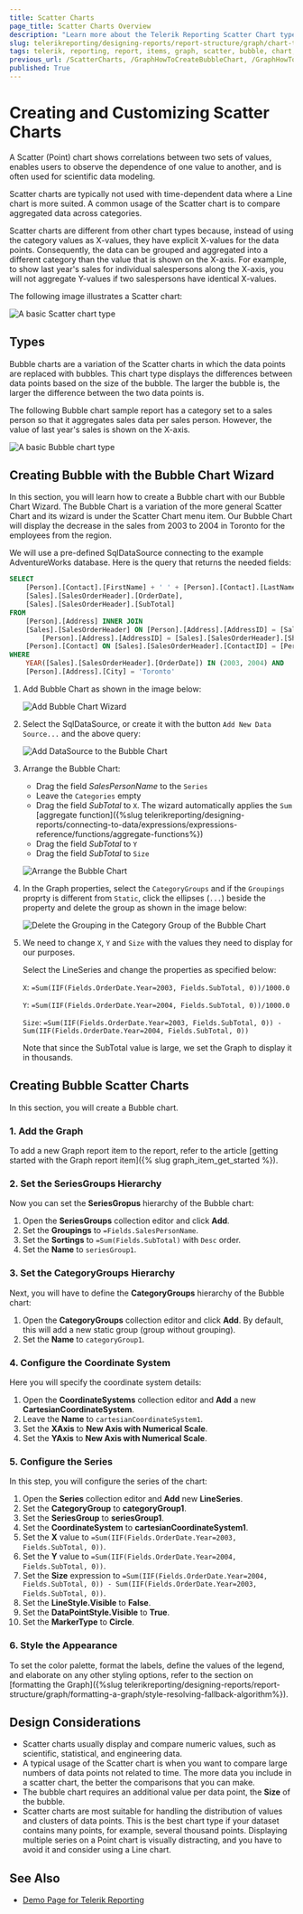 ```yaml
---
title: Scatter Charts
page_title: Scatter Charts Overview
description: "Learn more about the Telerik Reporting Scatter Chart types supported by the Graph report item and learn how to create a Bubble chart."
slug: telerikreporting/designing-reports/report-structure/graph/chart-types/scatter-charts/overview
tags: telerik, reporting, report, items, graph, scatter, bubble, chart, overview, creating
previous_url: /ScatterCharts, /GraphHowToCreateBubbleChart, /GraphHowToCreateScatterChart, /report-items/graph/chart-types/scatter-charts/overview, /report-items/graph/chart-types/scatter-charts/how-to-create-scatter-chart, /report-items/graph/chart-types/scatter-charts/how-to-create-bubble-chart
published: True
---
```


# Creating and Customizing Scatter Charts

A Scatter (Point) chart shows correlations between two sets of values, enables users to observe the dependence of one value to another, and is often used for scientific data modeling. 

Scatter charts are typically not used with time-dependent data where a Line chart is more suited. A common usage of the Scatter chart is to compare aggregated data across categories. 

Scatter charts are different from other chart types because, instead of using the category values as X-values, they have explicit X-values for the data points. Consequently, the data can be grouped and aggregated into a different category than the value that is shown on the X-axis. For example, to show last year's sales for individual salespersons along the X-axis, you will not aggregate Y-values if two salespersons have identical X-values. 

The following image illustrates a Scatter chart: 

![A basic Scatter chart type](images/scatter-chart.png)

## Types

Bubble charts are a variation of the Scatter charts in which the data points are replaced with bubbles. This chart type displays the differences between data points based on the size of the bubble. The larger the bubble is, the larger the difference between the two data points is. 

The following Bubble chart sample report has a category set to a sales person so that it aggregates sales data per sales person. However, the value of last year's sales is shown on the X-axis. 

![A basic Bubble chart type](images/BubbleChartWizardPreview.png)

## Creating Bubble with the Bubble Chart Wizard

In this section, you will learn how to create a Bubble chart with our Bubble Chart Wizard.
The Bubble Chart is a variation of the more general Scatter Chart and its wizard is under the Scatter Chart menu item. Our Bubble Chart will display the decrease in the sales from 2003 to 2004 in Toronto for the employees from the region.

We will use a pre-defined SqlDataSource connecting to the example AdventureWorks database. Here is the query that returns the needed fields:

````SQL
SELECT
	[Person].[Contact].[FirstName] + ' ' + [Person].[Contact].[LastName] AS 'SalesPersonName',
	[Sales].[SalesOrderHeader].[OrderDate],
	[Sales].[SalesOrderHeader].[SubTotal]
FROM
	[Person].[Address] INNER JOIN
	[Sales].[SalesOrderHeader] ON [Person].[Address].[AddressID] = [Sales].[SalesOrderHeader].[BillToAddressID] AND 
		[Person].[Address].[AddressID] = [Sales].[SalesOrderHeader].[ShipToAddressID] INNER JOIN
	[Person].[Contact] ON [Sales].[SalesOrderHeader].[ContactID] = [Person].[Contact].[ContactID] 
WHERE
	YEAR([Sales].[SalesOrderHeader].[OrderDate]) IN (2003, 2004) AND
	[Person].[Address].[City] = 'Toronto'
````


1. Add Bubble Chart as shown in the image below:

	![Add Bubble Chart Wizard](images/BubbleChartWizardAdd.png)

1. Select the SqlDataSource, or create it with the button `Add New Data Source...` and the above query:

	![Add DataSource to the Bubble Chart](images/BubbleChartWizardDataSource.png)

1. Arrange the Bubble Chart:

	* Drag the field _SalesPersonName_ to the `Series`
	* Leave the `Categories` empty
	* Drag the field _SubTotal_ to `X`. The wizard automatically applies the `Sum` [aggregate function]({%slug telerikreporting/designing-reports/connecting-to-data/expressions/expressions-reference/functions/aggregate-functions%})
	* Drag the field _SubTotal_ to `Y`
	* Drag the field _SubTotal_ to `Size`

	![Arrange the Bubble Chart](images/BubbleChartWizardArrangeFields.png)

1. In the Graph properties, select the `CategoryGroups` and if the `Groupings` proprty is different from `Static`, click the ellipses (`...`) beside the property and delete the group as shown in the image below:

	![Delete the Grouping in the Category Group of the Bubble Chart](images/BubbleChartWizardDeleteCategoryGrouping.png)

1. We need to change `X`, `Y` and `Size` with the values they need to display for our purposes.

	Select the LineSeries and change the properties as specified below:

	`X`: `=Sum(IIF(Fields.OrderDate.Year=2003, Fields.SubTotal, 0))/1000.0`

	`Y`: `=Sum(IIF(Fields.OrderDate.Year=2004, Fields.SubTotal, 0))/1000.0`

	`Size`: `=Sum(IIF(Fields.OrderDate.Year=2003, Fields.SubTotal, 0)) - Sum(IIF(Fields.OrderDate.Year=2004, Fields.SubTotal, 0))`

	Note that since the SubTotal value is large, we set the Graph to display it in thousands.

## Creating Bubble Scatter Charts

In this section, you will create a Bubble chart.

### 1. Add the Graph

To add a new Graph report item to the report, refer to the article [getting started with the Graph report item]({% slug graph_item_get_started %}). 

### 2. Set the SeriesGroups Hierarchy 

Now you can set the **SeriesGropus** hierarchy of the Bubble chart: 

1. Open the __SeriesGroups__ collection editor and click __Add__.
1. Set the __Groupings__ to `=Fields.SalesPersonName`.
1. Set the __Sortings__ to `=Sum(Fields.SubTotal)` with `Desc` order. 
1. Set the __Name__ to `seriesGroup1`. 

### 3. Set the CategoryGroups Hierarchy

Next, you will have to define the **CategoryGroups** hierarchy of the Bubble chart:

1. Open the __CategoryGroups__ collection editor and click __Add__. By default, this will add a new static group (group without grouping).
1. Set the __Name__ to `categoryGroup1`. 

### 4. Configure the Coordinate System

Here you will specify the coordinate system details: 

1. Open the __CoordinateSystems__ collection editor and __Add__ a new __CartesianCoordinateSystem__. 
1. Leave the __Name__ to `cartesianCoordinateSystem1`. 
1. Set the __XAxis__ to __New Axis with Numerical Scale__. 
1. Set the __YAxis__ to __New Axis with Numerical Scale__. 

### 5. Configure the Series

In this step, you will configure the series of the chart:

1. Open the __Series__ collection editor and __Add__ new __LineSeries__. 
1. Set the __CategoryGroup__ to __categoryGroup1__. 
1. Set the __SeriesGroup__ to __seriesGroup1__. 
1. Set the __CoordinateSystem__ to __cartesianCoordinateSystem1__. 
1. Set the __X__ value to `=Sum(IIF(Fields.OrderDate.Year=2003, Fields.SubTotal, 0))`.
1. Set the __Y__ value to `=Sum(IIF(Fields.OrderDate.Year=2004, Fields.SubTotal, 0))`.
1. Set the __Size__ expression to `=Sum(IIF(Fields.OrderDate.Year=2004, Fields.SubTotal, 0)) - Sum(IIF(Fields.OrderDate.Year=2003, Fields.SubTotal, 0))`.
1. Set the __LineStyle.Visible__ to __False__. 
1. Set the __DataPointStyle.Visible__ to __True__. 
1. Set the __MarkerType__ to __Circle__. 

### 6. Style the Appearance

To set the color palette, format the labels, define the values of the legend, and elaborate on any other styling options, refer to the section on [formatting the Graph]({%slug telerikreporting/designing-reports/report-structure/graph/formatting-a-graph/style-resolving-fallback-algorithm%}). 

## Design Considerations 

* Scatter charts usually display and compare numeric values, such as scientific, statistical, and engineering data.
* A typical usage of the Scatter chart is when you want to compare large numbers of data points not related to time. The more data you include in a scatter chart, the better the comparisons that you can make.
* The bubble chart requires an additional value per data point, the **Size** of the bubble. 
* Scatter charts are most suitable for handling the distribution of values and clusters of data points. This is the best chart type if your dataset contains many points, for example, several thousand points. Displaying multiple series on a Point chart is visually distracting, and you have to avoid it and consider using a Line chart.

## See Also 

* [Demo Page for Telerik Reporting](https://demos.telerik.com/reporting)
